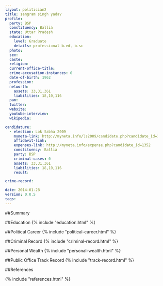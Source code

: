 ```yaml
---
layout: politician2
title: sangram singh yadav
profile: 
  party: BSP
  constituency: Ballia
  state: Uttar Pradesh
  education: 
    level: Graduate
    details: professional b.ed, b.sc
  photo: 
  sex: 
  caste: 
  religion: 
  current-office-title: 
  crime-accusation-instances: 0
  date-of-birth: 1962
  profession: 
  networth: 
    assets: 33,31,361
    liabilities: 18,10,116
  pan: 
  twitter: 
  website: 
  youtube-interview: 
  wikipedia: 

candidature: 
  - election: Lok Sabha 2009
    myneta-link: http://myneta.info/ls2009/candidate.php?candidate_id=1352
    affidavit-link: 
    expenses-link: http://myneta.info/expense.php?candidate_id=1352
    constituency: Ballia 
    party: BSP
    criminal-cases: 0
    assets: 33,31,361
    liabilities: 18,10,116
    result:  

crime-record: 

date: 2014-01-28
version: 0.0.5
tags: 
---
```

##Summary


##Education
{% include "education.html" %}


##Political Career
{% include "political-career.html" %}


##Criminal Record
{% include "criminal-record.html" %}


##Personal Wealth
{% include "personal-wealth.html" %}


##Public Office Track Record
{% include "track-record.html" %}


##References


{% include "references.html" %}